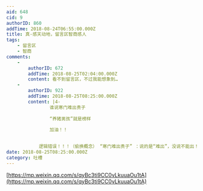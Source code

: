 ```yaml
---
aid: 648
cid: 9
authorID: 860
addTime: 2018-08-24T06:55:00.000Z
title: 真-感天动地，留言区智商感人
tags:
    - 留言区
    - 智商
comments:
    -
        authorID: 672
        addTime: 2018-08-25T02:04:00.000Z
        content: 看不到留言区，不过我能想象到…
    -
        authorID: 922
        addTime: 2018-08-25T08:25:00.000Z
        content: |4-
                谁说寒门难出贵子
                
                “养猪男孩”就是榜样
                
                加油！！
                

            逻辑错误！！！（偷换概念） “寒门难出贵子” ：说的是“难出”，没说不能出！ “‘养猪男孩’就是榜样” ： 一丝Q死咪.jpg？
date: 2018-08-25T08:25:00.000Z
category: 吐槽
---
```


[https://mp.weixin.qq.com/s/qyBc3ti9CC0vLkuuaOu1tA](https://mp.weixin.qq.com/s/qyBc3ti9CC0vLkuuaOu1tA)
